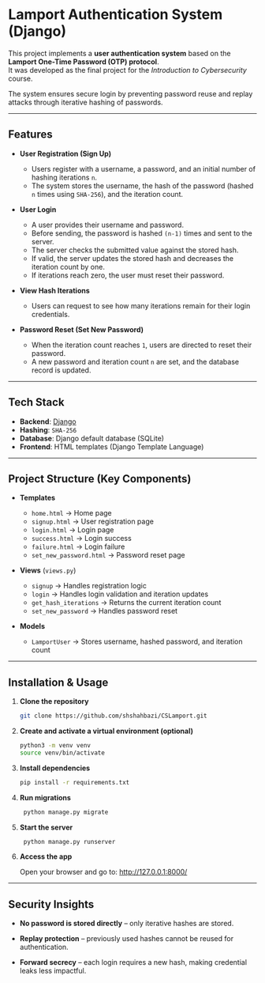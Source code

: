 # Lamport Authentication System (Django)

This project implements a **user authentication system** based on the **Lamport One-Time Password (OTP) protocol**.  
It was developed as the final project for the *Introduction to Cybersecurity* course.  

The system ensures secure login by preventing password reuse and replay attacks through iterative hashing of passwords.

---

##  Features

- **User Registration (Sign Up)**  
  - Users register with a username, a password, and an initial number of hashing iterations `n`.  
  - The system stores the username, the hash of the password (hashed `n` times using `SHA-256`), and the iteration count.  

- **User Login**  
  - A user provides their username and password.  
  - Before sending, the password is hashed `(n-1)` times and sent to the server.  
  - The server checks the submitted value against the stored hash.  
  - If valid, the server updates the stored hash and decreases the iteration count by one.  
  - If iterations reach zero, the user must reset their password.  

- **View Hash Iterations**  
  - Users can request to see how many iterations remain for their login credentials.  

- **Password Reset (Set New Password)**  
  - When the iteration count reaches `1`, users are directed to reset their password.  
  - A new password and iteration count `n` are set, and the database record is updated.  

---

##  Tech Stack

- **Backend**: [Django](https://www.djangoproject.com/)  
- **Hashing**: `SHA-256`  
- **Database**: Django default database (SQLite)  
- **Frontend**: HTML templates (Django Template Language)

---

##  Project Structure (Key Components)

- **Templates**  
  - `home.html` → Home page  
  - `signup.html` → User registration page  
  - `login.html` → Login page  
  - `success.html` → Login success  
  - `failure.html` → Login failure  
  - `set_new_password.html` → Password reset page  

- **Views** (`views.py`)  
  - `signup` → Handles registration logic  
  - `login` → Handles login validation and iteration updates  
  - `get_hash_iterations` → Returns the current iteration count  
  - `set_new_password` → Handles password reset  

- **Models**  
  - `LamportUser` → Stores username, hashed password, and iteration count  

---

##  Installation & Usage

1. **Clone the repository**
   ```bash
   git clone https://github.com/shshahbazi/CSLamport.git
   ```
   
2. **Create and activate a virtual environment (optional)**
    ```bash
    python3 -m venv venv
    source venv/bin/activate
   ```
   
3. **Install dependencies**
   ```bash
   pip install -r requirements.txt
   ```

4. **Run migrations**
   ```bash
    python manage.py migrate
   ```

5. **Start the server**
   ```bash
    python manage.py runserver
   ```

6. **Access the app**

    Open your browser and go to:
  http://127.0.0.1:8000/


---

##  Security Insights

 - **No password is stored directly** – only iterative hashes are stored.


 - **Replay protection** – previously used hashes cannot be reused for authentication.


 - **Forward secrecy** – each login requires a new hash, making credential leaks less impactful.